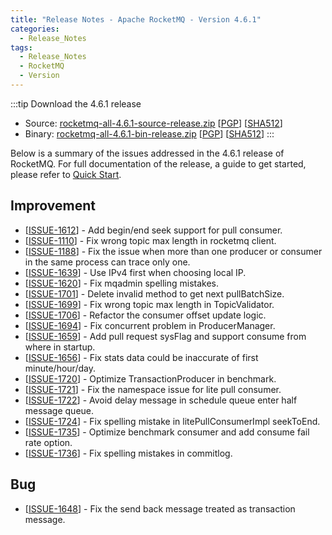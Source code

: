```yaml
---
title: "Release Notes - Apache RocketMQ - Version 4.6.1"
categories:
  - Release_Notes
tags:
  - Release_Notes
  - RocketMQ
  - Version
---
```


:::tip Download the 4.6.1 release
    
* Source: [rocketmq-all-4.6.1-source-release.zip](https://archive.apache.org/dist/rocketmq/4.6.1/rocketmq-all-4.6.1-source-release.zip) [[PGP](https://www.apache.org/dist/rocketmq/4.6.1/rocketmq-all-4.6.1-source-release.zip.asc)] [[SHA512](https://www.apache.org/dist/rocketmq/4.6.1/rocketmq-all-4.6.1-source-release.zip.sha512)]
* Binary: [rocketmq-all-4.6.1-bin-release.zip](https://archive.apache.org/dist/rocketmq/4.6.1/rocketmq-all-4.6.1-bin-release.zip) [[PGP](https://www.apache.org/dist/rocketmq/4.6.1/rocketmq-all-4.6.1-bin-release.zip.asc)] [[SHA512](https://www.apache.org/dist/rocketmq/4.6.1/rocketmq-all-4.6.1-bin-release.zip.sha512)]
:::
<!--truncate-->

Below is a summary of the issues addressed in the 4.6.1 release of RocketMQ. For full documentation of the release, a guide to get started, please refer to <a href='/docs/quickStart/02quickstart/'>Quick Start</a>.


## Improvement
<ul>
<li>[<a href='https://github.com/apache/rocketmq/issues/1612'>ISSUE-1612</a>] -  Add begin/end seek support for pull consumer.
</li>
<li>[<a href='https://github.com/apache/rocketmq/issues/1110'>ISSUE-1110</a>] -  Fix wrong topic max length in rocketmq client.
</li>
<li>[<a href='https://github.com/apache/rocketmq/issues/1188'>ISSUE-1188</a>] -  Fix the issue when more than one producer or consumer in the same process can trace only one.
</li>
<li>[<a href='https://github.com/apache/rocketmq/issues/1639'>ISSUE-1639</a>] -  Use IPv4 first when choosing local IP.
</li>
<li>[<a href='https://github.com/apache/rocketmq/issues/1620'>ISSUE-1620</a>] -  Fix mqadmin spelling mistakes.
</li>
<li>[<a href='https://github.com/apache/rocketmq/issues/1701'>ISSUE-1701</a>] -  Delete invalid method to get next pullBatchSize.
</li>
<li>[<a href='https://github.com/apache/rocketmq/issues/1699'>ISSUE-1699</a>] -  Fix wrong topic max length in TopicValidator.
</li>
<li>[<a href='https://github.com/apache/rocketmq/issues/1706'>ISSUE-1706</a>] -  Refactor the consumer offset update logic.
</li>
<li>[<a href='https://github.com/apache/rocketmq/issues/1694'>ISSUE-1694</a>] -  Fix concurrent problem in ProducerManager.
</li>
<li>[<a href='https://github.com/apache/rocketmq/issues/1659'>ISSUE-1659</a>] -  Add pull request sysFlag and support consume from where in startup.
</li>
<li>[<a href='https://github.com/apache/rocketmq/issues/1656'>ISSUE-1656</a>] -  Fix stats data could be inaccurate of first minute/hour/day.
</li>
<li>[<a href='https://github.com/apache/rocketmq/issues/1720'>ISSUE-1720</a>] -  Optimize TransactionProducer in benchmark.
</li>
<li>[<a href='https://github.com/apache/rocketmq/issues/1721'>ISSUE-1721</a>] -  Fix the namespace issue for lite pull consumer.
</li>
<li>[<a href='https://github.com/apache/rocketmq/issues/1722'>ISSUE-1722</a>] -  Avoid delay message in schedule queue enter half message queue.
</li>
<li>[<a href='https://github.com/apache/rocketmq/issues/1724'>ISSUE-1724</a>] -  Fix spelling mistake in litePullConsumerImpl seekToEnd.
</li>
<li>[<a href='https://github.com/apache/rocketmq/issues/1735'>ISSUE-1735</a>] -  Optimize benchmark consumer and add consume fail rate option.
</li>
<li>[<a href='https://github.com/apache/rocketmq/issues/1736'>ISSUE-1736</a>] -  Fix spelling mistakes in commitlog.
</li>

</ul>

## Bug
<ul>
<li>[<a href='https://github.com/apache/rocketmq/issues/1648'>ISSUE-1648</a>] -  Fix the send back message treated as transaction message. 
</li>
</ul>
                                        
            


